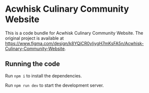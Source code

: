 
  # Acwhisk Culinary Community Website

  This is a code bundle for Acwhisk Culinary Community Website. The original project is available at https://www.figma.com/design/k8YQiCR0yliygH7mKsFA5n/Acwhisk-Culinary-Community-Website.

  ## Running the code

  Run `npm i` to install the dependencies.

  Run `npm run dev` to start the development server.
  